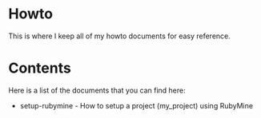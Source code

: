 Howto
=====

This is where I keep all of my howto documents for easy reference.

Contents
========

Here is a list of the documents that you can find here:

* setup-rubymine - How to setup a project (my_project) using RubyMine
